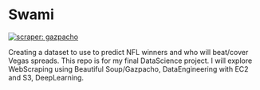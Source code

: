 # Swami
[![scraper: gazpacho](https://img.shields.io/badge/scraper-gazpacho-C6422C)](https://github.com/maxhumber/gazpacho)

Creating a dataset to use to predict NFL winners and who will beat/cover Vegas spreads. This repo is for my final DataScience
project. I will explore WebScraping using Beautiful Soup/Gazpacho, DataEngineering with EC2 and S3, DeepLearning.  
